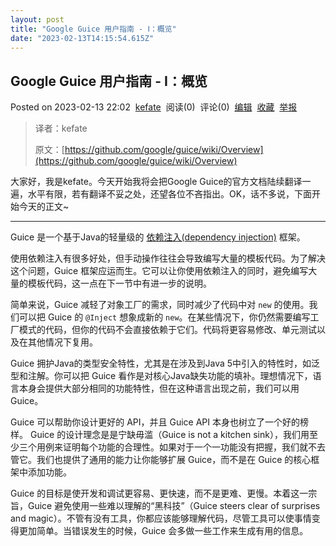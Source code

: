 ```yaml
---
layout: post
title: "Google Guice 用户指南 - Ⅰ：概览"
date: "2023-02-13T14:15:54.615Z"
---
```

Google Guice 用户指南 - Ⅰ：概览
------------------------

Posted on 2023-02-13 22:02  [kefate](https://www.cnblogs.com/kefate/)  阅读(0)  评论(0)  [编辑](https://i.cnblogs.com/EditPosts.aspx?postid=17118011)  [收藏](javascript:void(0))  [举报](javascript:void(0))

> 译者：kefate
> 
> 原文：[https://github.com/google/guice/wiki/Overview](https://github.com/google/guice/wiki/Overview)

大家好，我是kefate。今天开始我将会把Google Guice的官方文档陆续翻译一遍，水平有限，若有翻译不妥之处，还望各位不吝指出。OK，话不多说，下面开始今天的正文~

* * *

Guice 是一个基于Java的轻量级的 [依赖注入(dependency injection)](https://en.wikipedia.org/wiki/Dependency_injection) 框架。

使用依赖注入有很多好处，但手动操作往往会导致编写大量的模板代码。为了解决这个问题，Guice 框架应运而生。它可以让你使用依赖注入的同时，避免编写大量的模板代码，这一点在下一节中有进一步的说明。

简单来说，Guice 减轻了对象工厂的需求，同时减少了代码中对 `new` 的使用。我们可以把 Guice 的 `@Inject` 想象成新的 `new`。在某些情况下，你仍然需要编写工厂模式的代码，但你的代码不会直接依赖于它们。代码将更容易修改、单元测试以及在其他情况下复用。

Guice 拥护Java的类型安全特性，尤其是在涉及到Java 5中引入的特性时，如泛型和注解。你可以把 Guice 看作是对核心Java缺失功能的填补。理想情况下，语言本身会提供大部分相同的功能特性，但在这种语言出现之前，我们可以用 Guice。

Guice 可以帮助你设计更好的 API，并且 Guice API 本身也树立了一个好的榜样。 Guice 的设计理念是是宁缺毋滥（Guice is not a kitchen sink），我们用至少三个用例来证明每个功能的合理性。如果对于一个一功能没有把握，我们就不去管它。我们也提供了通用的能力让你能够扩展 Guice，而不是在 Guice 的核心框架中添加功能。

Guice 的目标是使开发和调试更容易、更快速，而不是更难、更慢。本着这一宗旨，Guice 避免使用一些难以理解的“黑科技”（Guice steers clear of surprises and magic）。不管有没有工具，你都应该能够理解代码，尽管工具可以使事情变得更加简单。当错误发生的时候，Guice 会多做一些工作来生成有用的信息。
